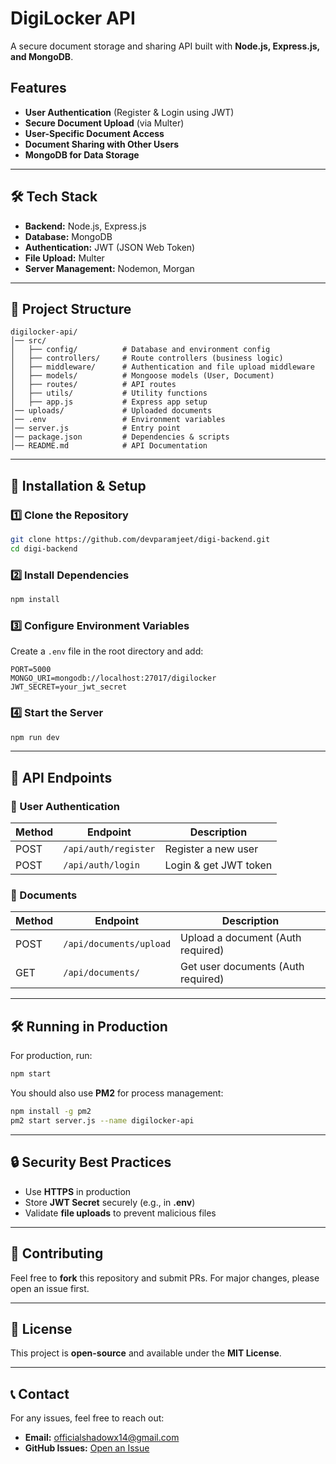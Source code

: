 # DigiLocker API

A secure document storage and sharing API built with **Node.js, Express.js, and MongoDB**.

## Features
- **User Authentication** (Register & Login using JWT)
- **Secure Document Upload** (via Multer)
- **User-Specific Document Access**
- **Document Sharing with Other Users**
- **MongoDB for Data Storage**

---

## 🛠 Tech Stack
- **Backend:** Node.js, Express.js
- **Database:** MongoDB
- **Authentication:** JWT (JSON Web Token)
- **File Upload:** Multer
- **Server Management:** Nodemon, Morgan

---

## 📂 Project Structure
```
digilocker-api/
│── src/
│   ├── config/          # Database and environment config
│   ├── controllers/     # Route controllers (business logic)
│   ├── middleware/      # Authentication and file upload middleware
│   ├── models/          # Mongoose models (User, Document)
│   ├── routes/          # API routes
│   ├── utils/           # Utility functions
│   ├── app.js           # Express app setup
│── uploads/             # Uploaded documents
│── .env                 # Environment variables
│── server.js            # Entry point
│── package.json         # Dependencies & scripts
│── README.md            # API Documentation
```

---

## 🚀 Installation & Setup
### 1️⃣ Clone the Repository
```sh
git clone https://github.com/devparamjeet/digi-backend.git
cd digi-backend
```

### 2️⃣ Install Dependencies
```sh
npm install
```

### 3️⃣ Configure Environment Variables
Create a `.env` file in the root directory and add:
```env
PORT=5000
MONGO_URI=mongodb://localhost:27017/digilocker
JWT_SECRET=your_jwt_secret
```

### 4️⃣ Start the Server
```sh
npm run dev
```

---

## 📌 API Endpoints

### 🔹 User Authentication
| Method | Endpoint         | Description        |
|--------|----------------|--------------------|
| POST   | `/api/auth/register` | Register a new user |
| POST   | `/api/auth/login`    | Login & get JWT token |

### 🔹 Documents
| Method | Endpoint         | Description        |
|--------|----------------|--------------------|
| POST   | `/api/documents/upload` | Upload a document (Auth required) |
| GET    | `/api/documents/`       | Get user documents (Auth required) |

---

## 🛠 Running in Production
For production, run:
```sh
npm start
```

You should also use **PM2** for process management:
```sh
npm install -g pm2
pm2 start server.js --name digilocker-api
```

---

## 🔒 Security Best Practices
- Use **HTTPS** in production
- Store **JWT Secret** securely (e.g., in **.env**)
- Validate **file uploads** to prevent malicious files

---

## 🤝 Contributing
Feel free to **fork** this repository and submit PRs. For major changes, please open an issue first.

---

## 📜 License
This project is **open-source** and available under the **MIT License**.

---

## 📞 Contact
For any issues, feel free to reach out:
- **Email:** officialshadowx14@gmail.com
- **GitHub Issues:** [Open an Issue](https://github.com/devparamjeet/digi-backend/issues)

